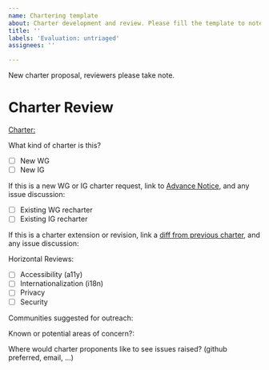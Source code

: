 ```yaml
---
name: Chartering template
about: Charter development and review. Please fill the template to note a new charter or charter revision for strategy review.
title: ''
labels: 'Evaluation: untriaged'
assignees: ''

---
```


New charter proposal, reviewers please take note.

# Charter Review

[Charter:](link)

What kind of charter is this? 

 - [ ] New WG
 - [ ] New IG
 
If this is a new WG or IG charter request, link to [Advance Notice](), and any issue discussion: 

 - [ ] Existing WG recharter
 - [ ] Existing IG recharter

If this is a charter extension or revision, link a [diff from previous charter](https://services.w3.org/htmldiff), and any issue discussion:

Horizontal Reviews:
  - [ ] Accessibility (a11y)
  - [ ] Internationalization (i18n)
  - [ ] Privacy
  - [ ] Security

Communities suggested for outreach: 

Known or potential areas of concern?: 

Where would charter proponents like to see issues raised? (github preferred, email, ...)

